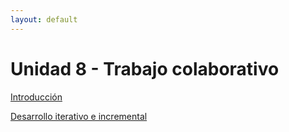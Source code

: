 ```yaml
---
layout: default
---
```


# Unidad 8 - Trabajo colaborativo

[Introducción](./trabajo-colaborativo-intro)

[Desarrollo iterativo e incremental](./iterativo-incremental)
